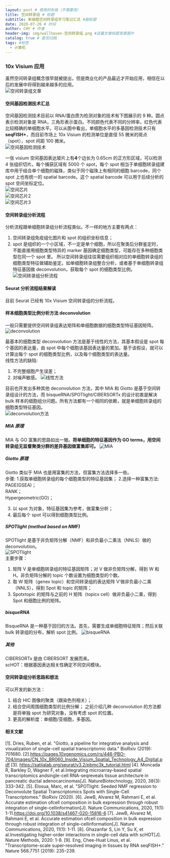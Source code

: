 ```yaml
---
layout: post # 使用的布局（不需要改）
title: 空间转录组 # 标题
subtitle: 单细胞空间转录组学习笔记汇总 #副标题
date: 2020-07-26 # 时间
author: CHY # 作者
header-img: img/wallhaven-空间转录组.png #这篇文章标题背景图片
catalog: true # 是否归档
tags: #标签
  - 计算机
---
```


### 10x Visium 应用

虽然空间转录组概念很早就被提出，但是商业化的产品最近才开始应用，相信在以后的发展中将得到越来越多的应用。<br>
![空间转录组文章](https://github.com/chenhongyubio/chenhongyubio.github.io/raw/master/img/空间转录组图片/空间转录组文章.jpg)<br>

#### 空间基因检测技术汇总

空间基因检测技术目前以 RNA/蛋白质为检测对象的技术有下图展示的 9 种。圆点表示检测对象是 RNA，三角形表示蛋白。不同颜色代表不同的分辨率，红色代表比较精确的单细胞水平。可以从图中看出，单细胞水平的多基因检测技术只有**seqFISH+**，而目前市场上 10x Visium 的检测单位是直径 55 微米的斑点（spot），spot 间距 100 微米。<br>
![空间基因检测技术](https://github.com/chenhongyubio/chenhongyubio.github.io/raw/master/img/空间转录组图片/空间转录组文章.png)<br>

一张 visium 空间基因表达玻片上有**4**个边长为 0.65cm 的正方形区域，可以检测 4 张组织切片。每个捕获区域有 5000 个 spot，每个 spot 相当于单细胞转录组建库中用于结合单个细胞的磁珠，类似于同个磁珠上有相同的细胞 barcode，同个 spot 上也有统一的 spatial barcode。这个 spatial barcode 可以用于后续分析的 spot 空间坐标定位。<br>
![空间芯片](https://github.com/chenhongyubio/chenhongyubio.github.io/raw/master/img/空间转录组图片/空间芯片.png)<br>
![空间芯片2](https://github.com/chenhongyubio/chenhongyubio.github.io/raw/master/img/空间转录组图片/空间芯片2.png)<br>
![空间芯片3](https://github.com/chenhongyubio/chenhongyubio.github.io/raw/master/img/空间转录组图片/空间芯片3.png)<br>

#### 空间转录组分析流程

分析流程跟单细胞转录组分析流程类似。不一样的地方主要有两点：

1. 空间转录组免疫组化图片和 spot 的组织坐标信息；
2. spot 是组织的一个小区域，不一定是单个细胞，所以在聚类后分群鉴定时，不能直接用细胞类型特异的 marker 基因确定细胞类型，可能存在多种细胞类型在同一个 spot 里。
   所以空间转录组往往需要组织相对应的单细胞转录组的细胞类型特征做辅助鉴定。如单细胞转录组整合分析，或者基于单细胞转录组特征基因做 deconvolution，获取每个 spot 的细胞类型比例。<br>
   ![空间转录组分析流程](https://github.com/chenhongyubio/chenhongyubio.github.io/raw/master/img/空间转录组图片/空间转录组分析流程.png)<br>

#### Seurat 分析流程结果解读

目前 Seurat 已经有 10x Visium 空间转录组的分析流程。<br>

#### 样本细胞类型比例分析方法 deconvolution

一般只需要提供空间转录组表达矩阵和单细胞数据的细胞类型特征基因矩阵。<br>
![deconvolution](https://github.com/chenhongyubio/chenhongyubio.github.io/raw/master/img/空间转录组图片/deconvolution.png)<br>

最基本的细胞类型 deconvolution 方法是基于线性的方法，其基本假设是 spot 每个基因的表达量，由 spot 中每个细胞该基因表达量的累加。基于该假设，就可以计算出每个 spot 的细胞类型比例，以及每个细胞类型的表达量。<br>
线性方法的缺陷:

1. 不完整细胞产生误差；
2. 对噪声敏感。
   ![线性方法](https://github.com/chenhongyubio/chenhongyubio.github.io/raw/master/img/空间转录组图片/线性方法.png)<br>

目前也开发出多种其他 deconvolution 方法，其中 MIA 和 Giotto 是基于空间转录组设计的方法，而 bisqueRNA/SPOTlight/CIBERSORTx 的设计初衷是解决 bulk 样本的细胞组分问题。所有方法都有一个相同的依赖，就是单细胞转录组的细胞类型特征基因。<br>
![deconvolution方法](https://github.com/chenhongyubio/chenhongyubio.github.io/raw/master/img/空间转录组图片/deconvolution方法.png)<br>

##### MIA 原理

MIA 与 GO 富集的思路如出一辙。**将单细胞的特征基因作为 GO terms，用空间转录组无监督聚类分群的差异基因做富集即可。**
![MIA](https://github.com/chenhongyubio/chenhongyubio.github.io/raw/master/img/空间转录组图片/MIA.png)<br>

##### Giotto 原理

Giotto 类似于 MIA 也是用富集的方法，但富集方法选择多一些。<br>
步骤: 1.获取单细胞转录组的每个细胞类型的特征基因集； 2.选择一种富集方法:
PAGE(GSEA)；<br>
RANK；<br>
Hypergeometric(GO)；<br>

3. 以 spot 为对象，特征基因集为参考，做富集分析；
4. 最后每个 spot 可以得到细胞类型比例。

##### SPOTlight (method based on NMF)

SPOTlight 是基于非负矩阵分解（NMF）和非负最小二乘法（NNLS）做的 deconvolution。<br>
![SPOTlight](https://github.com/chenhongyubio/chenhongyubio.github.io/raw/master/img/空间转录组图片/SPOTlight.png)<br>
主要步骤：

1. 矩阵 V 是单细胞转录组的特征基因矩阵；对 V 做非负矩阵分解，得到 W 和 H。非负矩阵分解的 topic 个数设置为细胞类型的个数。
2. 取 W 矩阵（genex topic）和空间转录组的表达矩阵 V’做非负最小二乘（NNLS），得到 Spot 和 topic 的矩阵；
3. Spotxtopic 的矩阵与之前的 H 矩阵（topicx cell）做非负最小二乘，得到 Spot 和细胞比例的矩阵。

##### bisqueRNA

BisqueRNA 是一种基于回归的方法。首先，需要生成单细胞特征矩阵；然后关联 bulk 转录组的分布，解析 spot 比例。
![bisqueRNA](https://github.com/chenhongyubio/chenhongyubio.github.io/raw/master/img/空间转录组图片/bisqueRNA.png)<br>

##### 其他

CIBERSORTx 是由 CIBERSORT 发展而来。<br>
scHOT：根据基因表达相关性确定不同空间模块。<br>

#### 空间转录组分析思路和想法

可以开发的新方法：

1. 结合 HIC 图像的聚类（跟染色剂相关）；
2. 结合空间周围细胞类型的比例分解；
   之前介绍几种 deconvolution 的方法都是将单独 spot 为研究对象，没有考虑 spot 的位置。<br>
3. 更高的解析度：单细胞/亚细胞，多基因。

#### 相关文献

[1]. Dries, Ruben, et al. "Giotto, a pipeline for integrative analysis and visualization of single-cell spatial transcriptomic data." BioRxiv (2019): 701680.
[2].https://pages.10xgenomics.com/rs/446-PBO-704/images/CN_10x_BR060_Inside_Visium_Spatial_Technology_A4_Digital.pdf
[3]. https://satijalab.org/seurat/v3.2/pbmc3k_tutorial.html
[4]. Moncada R, Barkley D, Wagner F, et al.Integrating microarray-based spatial transcriptomics andsingle-cell RNA-seqreveals tissue architecture in pancreatic ductal adenocarcinomas[J]. NatureBiotechnology, 2020, 38(3): 333-342.
[5]. Elosua, Marc, et al. "SPOTlight: Seeded NMF regression to Deconvolute Spatial Transcriptomics Spots with Single-Cell Transcriptomes." BioRxiv (2020).
[6]. JewB, Alvarez M, Rahmani E, et al. Accurate estimation ofcell composition in bulk expression through robust integration of single-cellinformation[J]. Nature Communications, 2020, 11(1): 1-11.https://doi.org/10.1038/s41467-020-15816-6
[7]. JewB, Alvarez M, Rahmani E, et al. Accurate estimation ofcell composition in bulk expression through robust integration of single-cellinformation[J]. Nature Communications, 2020, 11(1): 1-11.
[8]. Ghazanfar S, Lin Y, Su X, et al.Investigating higher-order interactions in single-cell data with scHOT[J]. Nature Methods, 2020: 1-8.
[9]. Eng, Chee-Huat Linus, et al. "Transcriptome-scale super-resolved imaging in tissues by RNA seqFISH+." Nature 568.7751 (2019): 235-239.

